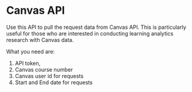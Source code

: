 # Canvas API


Use this API to pull the request data from Canvas API. This is particularly useful for those who are interested in conducting learning analytics research with Canvas data. 

What you need are: 
1. API token, 
2. Canvas course number
3. Canvas user id for requests
4. Start and End date for requests
